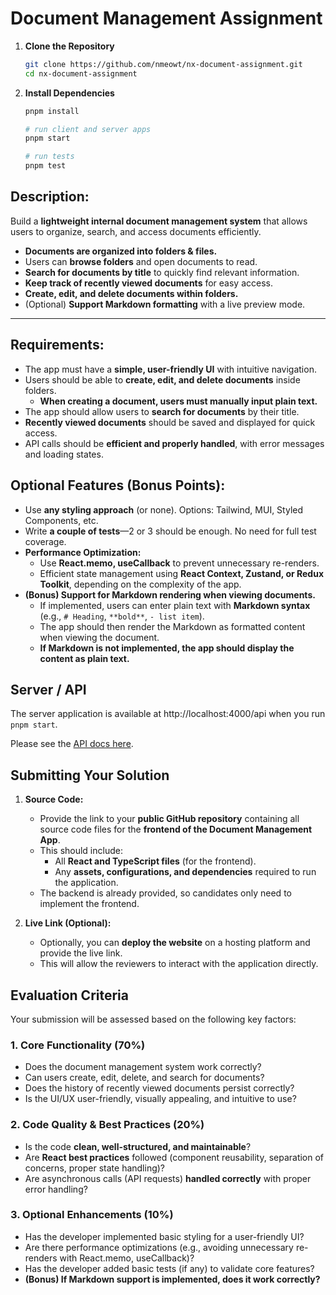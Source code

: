 # Document Management Assignment
1. **Clone the Repository**
   ```bash
   git clone https://github.com/nmeowt/nx-document-assignment.git
   cd nx-document-assignment
   ```
2. **Install Dependencies**

   ```bash
   pnpm install

   # run client and server apps
   pnpm start

   # run tests
   pnpm test
   ```

## **Description:**
Build a **lightweight internal document management system** that allows users to organize, search, and access documents efficiently.

- **Documents are organized into folders & files.**
- Users can **browse folders** and open documents to read.
- **Search for documents by title** to quickly find relevant information.
- **Keep track of recently viewed documents** for easy access.
- **Create, edit, and delete documents within folders.**
- (Optional) **Support Markdown formatting** with a live preview mode.
---

## **Requirements:**

- The app must have a **simple, user-friendly UI** with intuitive navigation.
- Users should be able to **create, edit, and delete documents** inside folders.
  - **When creating a document, users must manually input plain text.**
- The app should allow users to **search for documents** by their title.
- **Recently viewed documents** should be saved and displayed for quick access.
- API calls should be **efficient and properly handled**, with error messages and loading states.


## **Optional Features (Bonus Points)**:
- Use **any styling approach** (or none). Options: Tailwind, MUI, Styled Components, etc.
- Write **a couple of tests**—2 or 3 should be enough. No need for full test coverage.
- **Performance Optimization:**
  - Use **React.memo, useCallback** to prevent unnecessary re-renders.
  - Efficient state management using **React Context, Zustand, or Redux Toolkit**, depending on the complexity of the app.
- **(Bonus) Support for Markdown rendering when viewing documents.**
  - If implemented, users can enter plain text with **Markdown syntax** (e.g., `# Heading`, `**bold**`, `- list item`).
  - The app should then render the Markdown as formatted content when viewing the document.
  - **If Markdown is not implemented, the app should display the content as plain text.**

## Server / API

The server application is available at http://localhost:4000/api when you run `pnpm start`.

Please see the [API docs here](./server/README.md).

## **Submitting Your Solution**

1. **Source Code:**
   - Provide the link to your **public GitHub repository** containing all source code files for the **frontend of the Document Management App**.
   - This should include:
     - All **React and TypeScript files** (for the frontend).
     - Any **assets, configurations, and dependencies** required to run the application.
   - The backend is already provided, so candidates only need to implement the frontend.

2. **Live Link (Optional):**  
   - Optionally, you can **deploy the website** on a hosting platform and provide the live link.  
   - This will allow the reviewers to interact with the application directly.  

## **Evaluation Criteria**

Your submission will be assessed based on the following key factors:

### **1. Core Functionality (70%)**

- Does the document management system work correctly?
- Can users create, edit, delete, and search for documents?
- Does the history of recently viewed documents persist correctly?
- Is the UI/UX user-friendly, visually appealing, and intuitive to use?

### **2. Code Quality & Best Practices (20%)**

- Is the code **clean, well-structured, and maintainable**?
- Are **React best practices** followed (component reusability, separation of concerns, proper state handling)?
- Are asynchronous calls (API requests) **handled correctly** with proper error handling?

### **3. Optional Enhancements (10%)**
- Has the developer implemented basic styling for a user-friendly UI?
- Are there performance optimizations (e.g., avoiding unnecessary re-renders with React.memo, useCallback)?
- Has the developer added basic tests (if any) to validate core features?
- **(Bonus) If Markdown support is implemented, does it work correctly?**
